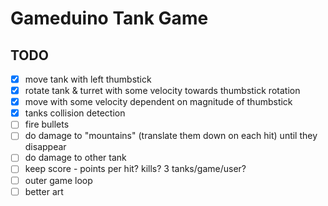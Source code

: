 # Gameduino Tank Game

## TODO

- [x] move tank with left thumbstick
- [x] rotate tank & turret with some velocity towards thumbstick rotation
- [x] move with some velocity dependent on magnitude of thumbstick
- [x] tanks collision detection
- [ ] fire bullets
- [ ] do damage to "mountains" (translate them down on each hit) until they disappear
- [ ] do damage to other tank
- [ ] keep score - points per hit? kills?  3 tanks/game/user?
- [ ] outer game loop
- [ ] better art
